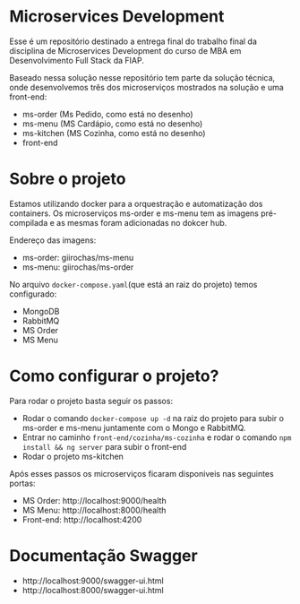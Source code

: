 # Microservices Development

Esse é um repositório destinado a entrega final do trabalho final da disciplina de Microservices Development do curso de MBA em Desenvolvimento Full Stack da FIAP.

Baseado nessa solução nesse repositório tem parte da solução técnica, onde desenvolvemos três dos microserviços mostrados na solução e uma front-end:
- ms-order (Ms Pedido, como está no desenho) 
- ms-menu  (MS Cardápio, como está no desenho) 
- ms-kitchen (MS Cozinha, como está no desenho)
- front-end

# Sobre o projeto

 Estamos utilizando docker para a orquestração e automatização dos containers. Os microserviços ms-order e ms-menu tem as imagens pré-compilada e as mesmas foram adicionadas no dokcer hub.
 
 Endereço das imagens:
- ms-order: giirochas/ms-menu
- ms-menu: giirochas/ms-order

No arquivo `docker-compose.yaml`(que está an raiz do projeto) temos configurado: 
- MongoDB
- RabbitMQ
- MS Order
- MS Menu

# Como configurar o projeto?

Para rodar o projeto basta seguir os passos:
- Rodar o comando `docker-compose up -d` na raiz do projeto para subir o ms-order e ms-menu juntamente com o Mongo e RabbitMQ.
- Entrar no caminho `front-end/cozinha/ms-cozinha` e rodar o comando `npm install && ng server` para subir o front-end
- Rodar o projeto ms-kitchen 

Após esses passos os microserviços ficaram disponiveis nas seguintes portas:
- MS Order: http://localhost:9000/health
- MS Menu: http://localhost:8000/health
- Front-end: http://localhost:4200

# Documentação Swagger

- http://localhost:9000/swagger-ui.html
- http://localhost:8000/swagger-ui.html
